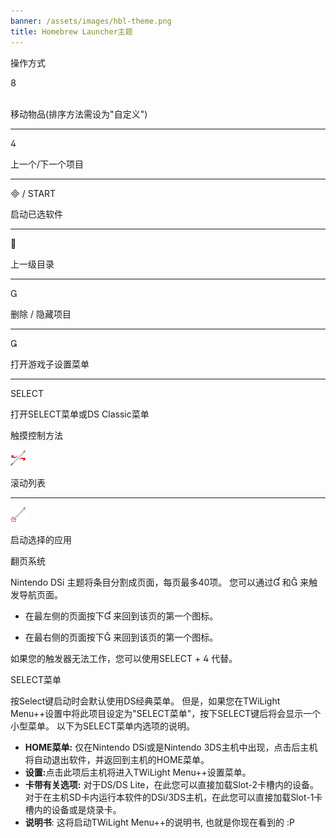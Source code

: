 ```yaml
---
banner: /assets/images/hbl-theme.png
title: Homebrew Launcher主题
---
```


<div id="button-controls" class="section-title">操作方式</div>
<div class="section-body">
    <div class="button-action-group">
        <p class="button-action button">&#xE079;</p>
        <p class="button-action-text"><br>移动物品(排序方法需设为"自定义")</p>
    </div>
    <hr>
    <div class="button-action-group">
        <p class="button-action button">&#xE07E;</p>
        <p class="button-action-text">上一个/下一个项目</p>
    </div>
    <hr>
    <div class="button-action-group">
        <p class="button-action"><span class="button">&#xE000; /</span> START</p>
        <p class="button-action-text">启动已选软件</p>
    </div>
    <hr>
    <div class="button-action-group">
        <p class="button-action button">&#xE001;</p>
        <p class="button-action-text">上一级目录</p>
    </div>
    <hr>
    <div class="button-action-group">
        <p class="button-action button">&#xE002;</p>
        <p class="button-action-text">删除 / 隐藏项目</p>
    </div>
    <hr>
    <div class="button-action-group">
        <p class="button-action button">&#xE003;</p>
        <p class="button-action-text">打开游戏子设置菜单</p>
    </div>
    <hr>
    <div class="button-action-group">
        <p class="button-action">SELECT</p>
        <p class="button-action-text">打开SELECT菜单或DS Classic菜单</p>
    </div>
</div>

<div id="touch-controls" class="section-title">触摸控制方法</div>
<div class="section-body">
    <div class="button-action-group">
        <p class="button-action"><img src="/assets/images/left-right.png"></p>
        <p class="button-action-text">滚动列表</p>
    </div>
    <hr>
    <div class="button-action-group">
        <p class="button-action"><img src="/assets/images/tap.png"></p>
        <p class="button-action-text">启动选择的应用</p>
    </div>
    <!-- <hr>
    <div>
        <p>
            If the Sort Method is set to "Custom", you can drag the icon up to move it.
        </p>
    </div> -->
</div>

<div id="page-system" class="section-title">翻页系统</div>
<div class="section-body">
    <p>
        Nintendo DSi 主题将条目分割成页面，每页最多40项。 您可以通过&#xE004; 和&#xE005; 来触发导航页面。
    </p>
    <ul>
        <li><p>在最左侧的页面按下&#xE004; 来回到该页的第一个图标。</p></li>
        <li><p>在最右侧的页面按下&#xE005; 来回到该页的第一个图标。</p></li>
    </ul>
    <p>
        如果您的触发器无法工作，您可以使用SELECT + &#xE07E; 代替。
    </p>
</div>

<div id="select-menu" class="section-title">SELECT菜单</div>
<div class="section-body">
    <p>
        按Select键启动时会默认使用DS经典菜单。 但是，如果您在TWiLight Menu++设置中将此项目设定为"SELECT菜单"，按下SELECT键后将会显示一个小型菜单。 以下为SELECT菜单内选项的说明。
    </p>
    <ul>
        <li><strong>HOME菜单:</strong> 仅在Nintendo DSi或是Nintendo 3DS主机中出现，点击后主机将自动退出软件，并返回到主机的HOME菜单。</li>
        <li><strong>设置:</strong>点击此项后主机将进入TWiLight Menu++设置菜单。</li>
        <li><strong>卡带有关选项:</strong> 对于DS/DS Lite，在此您可以直接加载Slot-2卡槽内的设备。 对于在主机SD卡内运行本软件的DSi/3DS主机，在此您可以直接加载Slot-1卡槽内的设备或是烧录卡。</li>
        <li><strong>说明书</strong>: 这将启动TWiLight Menu++的说明书, 也就是你现在看到的 :P</li>
    </ul>
</div>
